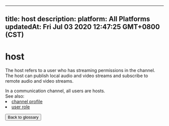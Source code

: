 
---
title: host
description: 
platform: All Platforms
updatedAt: Fri Jul 03 2020 12:47:25 GMT+0800 (CST)
---
# host
The host refers to a user who has streaming permissions in the channel. The host can publish local audio and video streams and subscribe to remote audio and video streams.

<div class="alert note">In a communication channel, all users are hosts.</div>

<div class="alert info">See also:
    <li><a href="../../en/Agora%20Platform/terms.md">channel profile</a></li>
    <li><a href="../../en/Agora%20Platform/terms.md">user role</a></li>
</div>

<a href="../../en/Agora%20Platform/terms.md"><button>Back to glossary</button></a>
